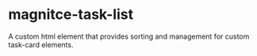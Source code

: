 # magnitce-task-list
A custom html element that provides sorting and management for custom task-card elements.
